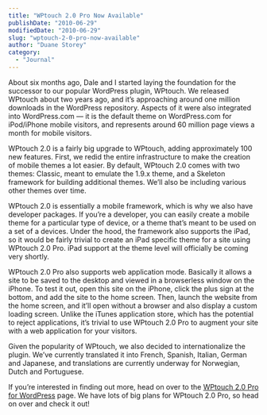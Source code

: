 ```yaml
---
title: "WPtouch 2.0 Pro Now Available"
publishDate: "2010-06-29"
modifiedDate: "2010-06-29"
slug: "wptouch-2-0-pro-now-available"
author: "Duane Storey"
category:
  - "Journal"
---
```


About six months ago, Dale and I started laying the foundation for the successor to our popular WordPress plugin, WPtouch. We released WPtouch about two years ago, and it’s approaching around one million downloads in the WordPress repository. Aspects of it were also integrated into WordPress.com — it is the default theme on WordPress.com for iPod/iPhone mobile visitors, and represents around 60 million page views a month for mobile visitors.

WPtouch 2.0 is a fairly big upgrade to WPtouch, adding approximately 100 new features. First, we redid the entire infrastructure to make the creation of mobile themes a lot easier. By default, WPtouch 2.0 comes with two themes: Classic, meant to emulate the 1.9.x theme, and a Skeleton framework for building additional themes. We’ll also be including various other themes over time.

WPtouch 2.0 is essentially a mobile framework, which is why we also have developer packages. If you’re a developer, you can easily create a mobile theme for a particular type of device, or a theme that’s meant to be used on a set of a devices. Under the hood, the framework also supports the iPad, so it would be fairly trivial to create an iPad specific theme for a site using WPtouch 2.0 Pro. iPad support at the theme level will officially be coming very shortly.

WPtouch 2.0 Pro also supports web application mode. Basically it allows a site to be saved to the desktop and viewed in a browserless window on the iPhone. To test it out, open this site on the iPhone, click the plus sign at the bottom, and add the site to the home screen. Then, launch the website from the home screen, and it’ll open without a browser and also display a custom loading screen. Unlike the iTunes application store, which has the potential to reject applications, it’s trivial to use WPtouch 2.0 Pro to augment your site with a web application for your visitors.

Given the popularity of WPtouch, we also decided to internationalize the plugin. We’ve currently translated it into French, Spanish, Italian, German and Japanese, and translations are currently underway for Norwegian, Dutch and Portuguese.

If you’re interested in finding out more, head on over to the [WPtouch 2.0 Pro for WordPress](http://www.bravenewcode.com/products/wptouch-pro/) page. We have lots of big plans for WPtouch 2.0 Pro, so head on over and check it out!